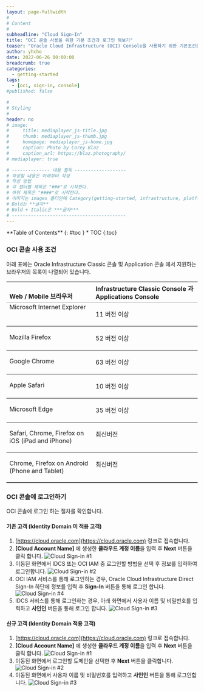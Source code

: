 ```yaml
---
layout: page-fullwidth
#
# Content
#
subheadline: "Cloud Sign-In"
title: "OCI 콘솔 사용을 위한 기본 조건과 로그인 해보기"
teaser: "Oracle Cloud Infrastructure (OCI) Console을 사용하기 위한 기본조건을 확인하고 로그인 절차에 대해 알아봅니다."
author: yhcho
date: 2022-06-26 00:00:00
breadcrumb: true
categories:
  - getting-started
tags:
  - [oci, sign-in, console]
#published: false

#
# Styling
#
header: no
# image:
#     title: mediaplayer_js-title.jpg
#     thumb: mediaplayer_js-thumb.jpg
#     homepage: mediaplayer_js-home.jpg
#     caption: Photo by Corey Blaz
#     caption_url: https://blaz.photography/
# mediaplayer: true

# -------------- 내용 필독 -------------------
# 작성할 내용은 아래부터 작성
# 작성 방법
# 각 챕터별 제목은 "###"로 시작한다.
# 하위 제목은 "####"로 시작한다.
# 이미지는 images 폴더안에 Category(getting-started, infrastructure, platform, database, aiml)에 넣고 사용 시 "../../images/카테고리명/이미지" 형태로 참조한다.
# Bold는 **글자**
# Bold + Italic은 ***글자***
# ------------------------------------------
---
```


<div class="panel radius" markdown="1">
**Table of Contents**
{: #toc }
*  TOC
{:toc}
</div>

### OCI 콘솔 사용 조건
아래 표에는 Oracle Infrastructure Classic 콘솔 및 Application 콘솔 에서 지원하는 브라우저의 목록이 나열되어 있습니다.
<table cellpadding="4" cellspacing="0" class="Formal" title="" summary="This table lists the browser requirements for Applications Console and Infrastructure Classic Console." width="100%" frame="hsides" border="1" rules="rows">
 <thead>
    <tr align="left" valign="top">
       <th align="left" valign="bottom" width="0%" id="d1522e47">Web / Mobile 브라우저</th>
       <th align="left" valign="bottom" width="0%" id="d1522e49"><span>Infrastructure Classic Console</span> 과 <span>Applications Console</span></th>
    </tr>
 </thead>
 <tbody>
    <tr align="left" valign="top">
       <td align="left" valign="top" width="0%" id="d1522e57" headers="d1522e47 ">Microsoft Internet Explorer</td>
       <td align="left" valign="top" width="0%" headers="d1522e57 d1522e49 ">
          <p>11 버전 이상</p>
       </td>
    </tr>
    <tr align="left" valign="top">
       <td align="left" valign="top" width="0%" id="d1522e63" headers="d1522e47 ">
          <p>Mozilla Firefox</p>
       </td>
       <td align="left" valign="top" width="0%" headers="d1522e63 d1522e49 ">
          <p> 52 버전 이상</p>
       </td>
    </tr>
    <tr align="left" valign="top">
       <td align="left" valign="top" width="0%" id="d1522e70" headers="d1522e47 ">
          <p>Google Chrome</p>
       </td>
       <td align="left" valign="top" width="0%" headers="d1522e70 d1522e49 ">
          <p>63 버전 이상</p>
       </td>
    </tr>
    <tr align="left" valign="top">
       <td align="left" valign="top" width="0%" id="d1522e77" headers="d1522e47 ">
          <p>Apple Safari</p>
       </td>
       <td align="left" valign="top" width="0%" headers="d1522e77 d1522e49 ">
          <p>10 버전 이상</p>
       </td>
    </tr>
    <tr align="left" valign="top">
       <td align="left" valign="top" width="0%" id="d1522e84" headers="d1522e47 ">
          <p>Microsoft Edge</p>
       </td>
       <td align="left" valign="top" width="0%" headers="d1522e84 d1522e49 ">
          <p>35 버전 이상</p>
       </td>
    </tr>
    <tr align="left" valign="top">
       <td align="left" valign="top" width="0%" id="d1522e91" headers="d1522e47 ">
          <p>Safari, Chrome, Firefox on iOS (iPad and iPhone)</p>
       </td>
       <td align="left" valign="top" width="0%" headers="d1522e91 d1522e49 ">
          <p>최신버전</p>
       </td>
    </tr>
    <tr align="left" valign="top">
       <td align="left" valign="top" width="0%" id="d1522e98" headers="d1522e47 ">
          <p>Chrome, Firefox on Android (Phone and Tablet) </p>
       </td>
       <td align="left" valign="top" width="0%" headers="d1522e98 d1522e49 ">
          <p>최신버전</p>
       </td>
    </tr>
 </tbody>
</table>

### OCI 콘솔에 로그인하기
OCI 콘솔에 로그인 하는 절차를 확인합니다.

#### 기존 고객 (Identity Domain 미 적용 고객)
1. [https://cloud.oracle.com](https://cloud.oracle.com) 링크로 접속합니다.
2. **[Cloud Account Name]** 에 생성한 **클라우드 계정 이름**을 입력 후 **Next** 버튼을 클릭 합니다.
   ![Cloud Sign-in #1](/assets/img/getting-started/2022/oci-cloud-sign-in.png " ")
3. 이동된 화면에서 IDCS 또는 OCI IAM 중 로그인할 방법을 선택 후 정보를 입력하여 로그인합니다.
   ![Cloud Sign-in #2](/assets/img/getting-started/2022/oci-cloud-sign-in-options.png " ")
4. OCI IAM 서비스를 통해 로그인하는 경우, Oracle Cloud Infrastructure Direct Sign-In 하단에 정보를 입력 후 **Sign-In** 버튼을 통해 로그인 합니다.
   ![Cloud Sign-in #4](/assets/img/getting-started/2022/oci-cloud-sign-in-iam.png " ")
5. IDCS 서비스를 통해 로그인하는 경우, 아래 화면에서 사용자 이름 및 비밀번호를 입력하고 **사인인** 버튼을 통해 로그인 합니다.
   ![Cloud Sign-in #3](/assets/img/getting-started/2022/oci-cloud-sign-in-idcs.png " ")

#### 신규 고객 (Identity Domain 적용 고객)
1. [https://cloud.oracle.com](https://cloud.oracle.com) 링크로 접속합니다.
2. **[Cloud Account Name]** 에 생성한 **클라우드 계정 이름**을 입력 후 **Next** 버튼을 클릭 합니다.
   ![Cloud Sign-in #1](/assets/img/getting-started/2022/oci-cloud-sign-in.png " ")
3. 이동된 화면에서 로그인할 도메인을 선택한 후 **Next** 버튼을 클릭합니다.
   ![Cloud Sign-in #2](/assets/img/getting-started/2022/oci-cloud-id-sign-in.png " ")
5. 이동된 화면에서 사용자 이름 및 비밀번호를 입력하고 **사인인** 버튼을 통해 로그인합니다.
   ![Cloud Sign-in #3](/assets/img/getting-started/2022/oci-cloud-id-sign-in2.png)
